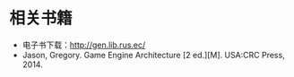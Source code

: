 # 相关书籍
- 电子书下载：http://gen.lib.rus.ec/
- Jason, Gregory. Game Engine Architecture [2 ed.][M]. USA:CRC Press, 2014.
